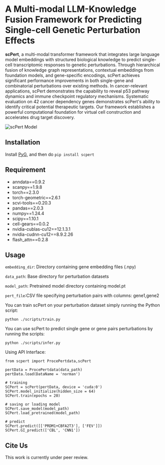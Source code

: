 # A Multi-modal LLM-Knowledge Fusion Framework for Predicting Single-cell Genetic Perturbation Effects
**scPert**, a multi-modal transformer framework that integrates large language model embeddings with structured biological knowledge to predict single-cell transcriptomic responses to genetic perturbations. Through hierarchical fusion of knowledge graph representations, contextual embeddings from foundation models, and gene-specific encodings, scPert achieves significant performance improvements in both single-gene and combinatorial perturbations over existing methods. In cancer-relevant applications, scPert demonstrates the capability to reveal p53 pathway dynamics and immune checkpoint regulatory mechanisms. Systematic evaluation on 42 cancer dependency genes demonstrates scPert's ability to identify critical potential therapeutic targets. Our framework establishes a powerful computational foundation for virtual cell construction and accelerates drug target discovery.

![scPert Model](./img/ModelArchitecture.png)

## Installation
Install [PyG](https://pytorch-geometric.readthedocs.io/en/latest/notes/installation.html), and then do `pip install scpert`
## Requirement
- anndata==0.9.2
- scanpy==1.9.8
- torch==2.3.0
- torch-geometric==2.6.1
- scvi-tools==0.20.3
- pandas==2.0.3
- numpy==1.24.4
- scipy==1.10.1
- cell-gears==0.0.2
- nvidia-cublas-cu12==12.1.3.1
- nvidia-cudnn-cu12==8.9.2.26
- flash_attn==0.2.8
## Usage
`embedding_dir`: Directory containing gene embedding files (.npy)

`data_path`: Base directory for perturbation datasets

`model_path`: Pretrained model directory containing model.pt

`pert_file`:CSV file specifying perturbation pairs with columns: gene1,gene2

You can train scPert on your perturbation dataset simply running the Python script:
```
python ./scripts/train.py
```
You can use scPert to predict single gene or gene pairs perturbations by running the scripts:

``` 
python ./scripts/infer.py
```
Using API Interface:
```
from scpert import ProcePertdata,scPert

pertData = ProcePertdata(data_path)
pertData.load(DataName = 'norman')

# training
SCPert = scPert(pertData, device = 'cuda:0')
SCPert.model_initialize(hidden_size = 64)
SCPert.train(epochs = 20)

# saving or loading model
SCPert.save_model(model_path)
SCPert.load_pretrained(model_path)

# predict
SCPert.predict([['PRDM1+CBFA2T3'], ['FEV']])
SCPert.GI_predict(['CBL', 'CNN1'])
```
## Cite Us
This work is currently under peer review.
